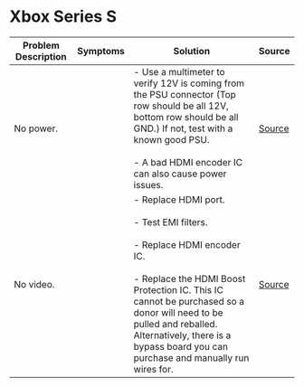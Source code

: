 # Xbox Series S

| Problem Description | Symptoms | Solution                                                                                                                                                                                                                                                                                         | Source                                            |
| ------------------- | -------- | ------------------------------------------------------------------------------------------------------------------------------------------------------------------------------------------------------------------------------------------------------------------------------------------------ | ------------------------------------------------- |
| No power.           |          | - Use a multimeter to verify 12V is coming from the PSU connector (Top row should be all 12V, bottom row should be all GND.) If not, test with a known good PSU.<br><br>- A bad HDMI encoder IC can also cause power issues.                                                                     | [Source](https://old.repair.wiki/w/Xbox_Series_S) |
| No video.           |          | - Replace HDMI port.<br><br>- Test EMI filters.<br><br>- Replace HDMI encoder IC.<br><br>- Replace the HDMI Boost Protection IC. This IC cannot be purchased so a donor will need to be pulled and reballed. Alternatively, there is a bypass board you can purchase and manually run wires for. | [Source](https://old.repair.wiki/w/Xbox_Series_S) |
